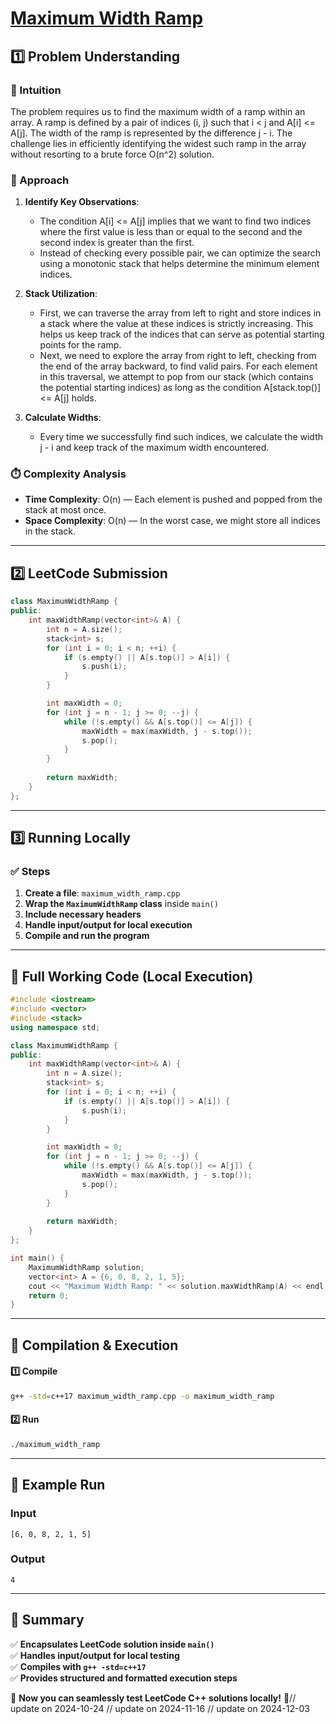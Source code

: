 # **[Maximum Width Ramp](https://leetcode.com/problems/maximum-width-ramp/description/)**  

## **1️⃣ Problem Understanding**  
### **📌 Intuition**  
The problem requires us to find the maximum width of a ramp within an array. A ramp is defined by a pair of indices (i, j) such that i < j and A[i] <= A[j]. The width of the ramp is represented by the difference j - i. The challenge lies in efficiently identifying the widest such ramp in the array without resorting to a brute force O(n^2) solution.

### **🚀 Approach**  
1. **Identify Key Observations**: 
   - The condition A[i] <= A[j] implies that we want to find two indices where the first value is less than or equal to the second and the second index is greater than the first.
   - Instead of checking every possible pair, we can optimize the search using a monotonic stack that helps determine the minimum element indices.

2. **Stack Utilization**:
   - First, we can traverse the array from left to right and store indices in a stack where the value at these indices is strictly increasing. This helps us keep track of the indices that can serve as potential starting points for the ramp.
   - Next, we need to explore the array from right to left, checking from the end of the array backward, to find valid pairs. For each element in this traversal, we attempt to pop from our stack (which contains the potential starting indices) as long as the condition A[stack.top()] <= A[j] holds.

3. **Calculate Widths**:
   - Every time we successfully find such indices, we calculate the width j - i and keep track of the maximum width encountered.

### **⏱️ Complexity Analysis**  
- **Time Complexity**: O(n) — Each element is pushed and popped from the stack at most once.
- **Space Complexity**: O(n) — In the worst case, we might store all indices in the stack.

---  

## **2️⃣ LeetCode Submission**  
```cpp
class MaximumWidthRamp {
public:
    int maxWidthRamp(vector<int>& A) {
        int n = A.size();
        stack<int> s;
        for (int i = 0; i < n; ++i) {
            if (s.empty() || A[s.top()] > A[i]) {
                s.push(i);
            }
        }

        int maxWidth = 0;
        for (int j = n - 1; j >= 0; --j) {
            while (!s.empty() && A[s.top()] <= A[j]) {
                maxWidth = max(maxWidth, j - s.top());
                s.pop();
            }
        }
        
        return maxWidth;
    }
};  
```  

---  

## **3️⃣ Running Locally**  
### **✅ Steps**  
1. **Create a file**: `maximum_width_ramp.cpp`  
2. **Wrap the `MaximumWidthRamp` class** inside `main()`  
3. **Include necessary headers**  
4. **Handle input/output for local execution**  
5. **Compile and run the program**  

---  

## **📝 Full Working Code (Local Execution)**  
```cpp
#include <iostream>
#include <vector>
#include <stack>
using namespace std;

class MaximumWidthRamp {
public:
    int maxWidthRamp(vector<int>& A) {
        int n = A.size();
        stack<int> s;
        for (int i = 0; i < n; ++i) {
            if (s.empty() || A[s.top()] > A[i]) {
                s.push(i);
            }
        }

        int maxWidth = 0;
        for (int j = n - 1; j >= 0; --j) {
            while (!s.empty() && A[s.top()] <= A[j]) {
                maxWidth = max(maxWidth, j - s.top());
                s.pop();
            }
        }
        
        return maxWidth;
    }
};

int main() {
    MaximumWidthRamp solution;
    vector<int> A = {6, 0, 8, 2, 1, 5};
    cout << "Maximum Width Ramp: " << solution.maxWidthRamp(A) << endl; // Output: 4
    return 0;
}
```  

---  

## **🔧 Compilation & Execution**  
#### **1️⃣ Compile**  
```bash
g++ -std=c++17 maximum_width_ramp.cpp -o maximum_width_ramp
```  

#### **2️⃣ Run**  
```bash
./maximum_width_ramp
```  

---  

## **🎯 Example Run**  
### **Input**  
```
[6, 0, 8, 2, 1, 5]
```  
### **Output**  
```
4
```  

---  

## **📌 Summary**  
✅ **Encapsulates LeetCode solution inside `main()`**  
✅ **Handles input/output for local testing**  
✅ **Compiles with `g++ -std=c++17`**  
✅ **Provides structured and formatted execution steps**  

🚀 **Now you can seamlessly test LeetCode C++ solutions locally!** 🚀// update on 2024-10-24
// update on 2024-11-16
// update on 2024-12-03
